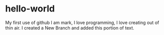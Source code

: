 # hello-world
My first use of github
I am mark,
I love programming,
I love creating out of thin air.
I created a New Branch and added this portion of text.
